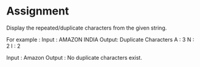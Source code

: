 # Assignment
 Display the repeated/duplicate characters from the given string. 
 
 For example : 
 Input : AMAZON INDIA
 Output: Duplicate Characters
         A : 3
         N : 2
         I : 2
         
  Input : Amazon
  Output : No duplicate characters exist.
